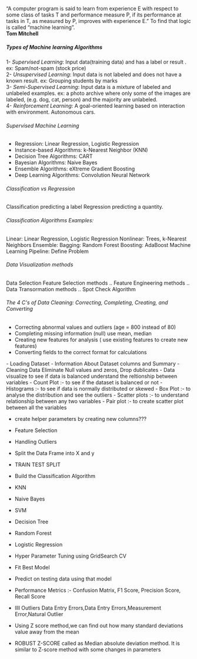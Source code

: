 “A computer program is said to learn from experience E with respect to some class of tasks T and performance measure P, if its performance at tasks in T, as measured by P, improves with experience E.” To find that logic is called “machine learning”.\
**Tom  Mitchell**

##### Types of Machine learning Algorithms
1- *Supervised Learning*: Input data(training data) and has a  label or result . ex: Spam/not-spam  (stock price)\
2- *Unsupervised Learning*: Input data is not labeled and does not have a known result. ex: Grouping students  by marks\
3- *Semi-Supervised Learning*: Input data is a mixture of labeled and unlabeled examples. ex: a photo archive where only some of the images are labeled, (e.g. dog, cat, person) and the majority are unlabeled.\
4- *Reinforcement Learning*: A goal-oriented learning based on interaction with environment. Autonomous cars.

  
###### Supervised Machine Learning
- Regression: Linear Regression, Logistic Regression
- Instance-based Algorithms: k-Nearest Neighbor (KNN)
- Decision Tree Algorithms: CART
- Bayesian Algorithms: Naive Bayes
- Ensemble Algorithms: eXtreme Gradient Boosting
- Deep Learning Algorithms: Convolution Neural Network

###### Classification vs Regression
Classification predicting a label 
Regression predicting a quantity.

###### Classification Algorithms Examples:
Linear: Linear Regression, Logistic Regression
Nonlinear: Trees, k-Nearest Neighbors
Ensemble:
Bagging: Random Forest
Boosting: AdaBoost
Machine Learning Pipeline:
Define Problem


###### Data Visualization methods 
Data Selection
Feature Selection methods ..
Feature Engineering methods ..
Data Transormation methods ..
Spot Check Algorithm




###### The 4 C's of Data Cleaning: Correcting, Completing, Creating, and Converting
- Correcting abnormal values and outliers  (age = 800 instead of 80)
- Completing missing information  (null) use  mean, median
- Creating new features for analysis  ( use existing features to create new features)
- Converting fields to the correct format for calculations 
 
 <p></p>
 - Loading Dataset
- Information About Dataset columns and Summary
- Cleaning Data Eliminate Null values and zeros, Drop dublicates
- Data visualize  to see if data is balanced understand the reltionship between variables 
- Count Plot :- to see if the dataset is balanced or not
- Histograms :- to see if data is normally distributed or skewed
- Box Plot :- to analyse the distribution and see the outliers
- Scatter plots :- to understand relationship between any two variables
- Pair plot :- to create scatter plot between all the variables

- create helper parameters by creating new columns???

* Feature Selection
* Handling Outliers

* Split the Data Frame into X and y

* TRAIN TEST SPLIT

* Build the Classification Algorithm


- KNN

- Naive Bayes

- SVM

- Decision Tree

- Random Forest

- Logistic Regression


- Hyper Parameter Tuning using GridSearch CV

- Fit Best Model

- Predict on testing data using that model

- Performance Metrics :- Confusion Matrix, F1 Score, Precision Score, Recall Score

- llll
Outliers
Data Entry Errors,Data Entry Errors,Measurement Error,Natural Outlier

- Using Z score method,we can find out how many standard deviations value away from the mean

- ROBUST Z-SCORE
called as Median absolute deviation method. It is similar to Z-score method with some changes in parameters
 
 
 
 
 
